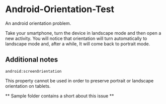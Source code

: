 # Android-Orientation-Test
An android orientation problem.

Take your smartphone, turn the device in landscape mode and then open a new activity.
You will notice that orientation will turn automatically to landscape mode and, after a while, It will come back to portrait mode.

## Additional notes

```
android:screenOrientation
```

This property cannot be used in order to preserve portrait or landscape orientation on tablets.

** Sample folder contains a short about this issue  **
